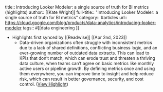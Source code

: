 title:: Introducing Looker Modeler: a single source of truth for BI metrics (highlights)
author:: [[Kate Wright]]
full-title:: "Introducing Looker Modeler: a single source of truth for BI metrics"
category:: #articles
url:: https://cloud.google.com/blog/products/data-analytics/introducing-looker-modeler
tags:: #[[data engineering ]]

- Highlights first synced by [[Readwise]] [[Apr 2nd, 2023]]
	- Data-driven organizations often struggle with inconsistent metrics due to a lack of shared definitions, conflicting business logic, and an ever-growing number of outdated data extracts. This can lead to KPIs that don’t match, which can erode trust and threaten a thriving data culture, when teams can’t agree on basic metrics like monthly active users or pipeline growth. By defining metrics once and using them everywhere, you can improve time to insight and help reduce risk, which can result in better governance, security, and cost control. ([View Highlight](https://read.readwise.io/read/01gwzk82qee6tpsmcpwmvt0cqv))